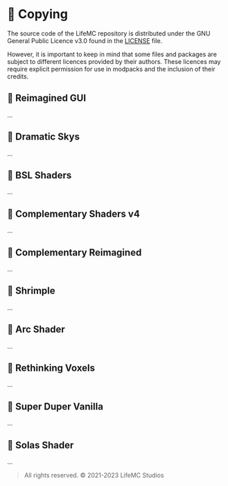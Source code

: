 # 📜 Copying

The source code of the LifeMC repository is distributed under the GNU General Public Licence v3.0 found in the [LICENSE](https://github.com/LifeMC-Studios/LifeMC/blob/main/LICENSE) file.

However, it is important to keep in mind that some files and packages are subject to different licences provided by their authors. These licences may require explicit permission for use in modpacks and the inclusion of their credits.

## 🎨 Reimagined GUI

...

## 🎨 Dramatic Skys

...

## 🌟 BSL Shaders

...

## 🌟 Complementary Shaders v4

...

## 🌟 Complementary Reimagined

...

## 🌟 Shrimple

...

## 🌟 Arc Shader

...

## 🌟 Rethinking Voxels

...

## 🌟 Super Duper Vanilla

...

## 🌟 Solas Shader

...

> All rights reserved. © 2021-2023 LifeMC Studios
